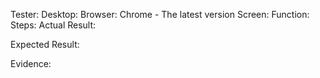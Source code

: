 Tester:
Desktop: Browser: Chrome - The latest version
Screen: 
Function: 
Steps:
Actual Result:

Expected Result:

Evidence:
